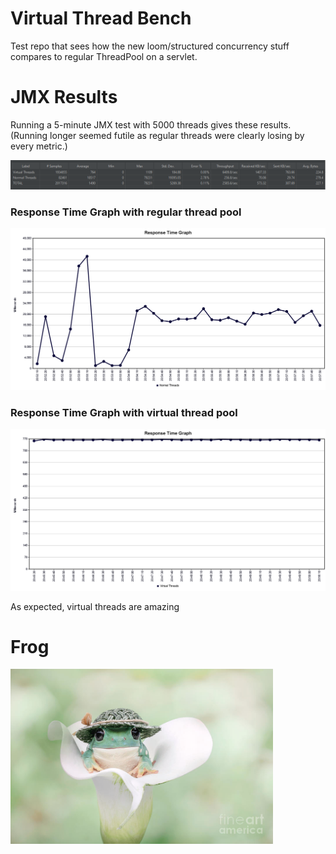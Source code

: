 # Virtual Thread Bench

Test repo that sees how the new loom/structured concurrency stuff compares to regular ThreadPool on a servlet.


 # JMX Results

Running a 5-minute JMX test with 5000 threads gives these results. (Running longer seemed futile as regular threads were clearly losing by every metric.)

<img src="summary.PNG">

### Response Time Graph with regular thread pool
<img src="Response Time Graph Regular.png" width="720">

### Response Time Graph with virtual thread pool
<img src="Response Time Graph VT.png" width="720">

As expected, virtual threads are amazing

 # Frog
 
<img src="image.png" width="420">


